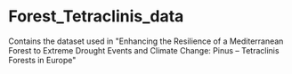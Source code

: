 # Forest_Tetraclinis_data
Contains the dataset used in "Enhancing the Resilience of a Mediterranean Forest to Extreme Drought Events and Climate Change: Pinus – Tetraclinis Forests in Europe"
